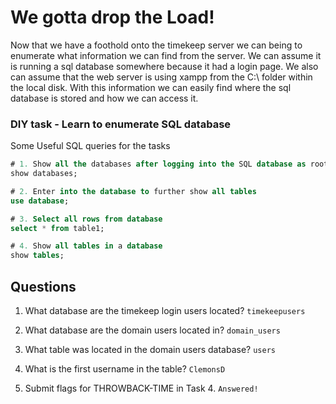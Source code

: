 # We gotta drop the Load!

Now that we have a foothold onto the timekeep server we can being to enumerate what information we can find from the server. We can assume it is running a sql database somewhere because it had a login page. We also can assume that the web server is using xampp from the C:\ folder within the local disk. With this information we can easily find where the sql database is stored and how we can access it.


### DIY task -  Learn to enumerate SQL database 


Some Useful SQL queries for the tasks
```sql
# 1. Show all the databases after logging into the SQL database as root
show databases;

# 2. Enter into the database to further show all tables
use database;

# 3. Select all rows from database
select * from table1;

# 4. Show all tables in a database
show tables;

```


## Questions

1. What database are the timekeep login users located?
`timekeepusers`

2. What database are the domain users located in?
`domain_users`

3. What table was located in the domain users database?
`users`

4. What is the first username in the table?
`ClemonsD`

5. Submit flags for THROWBACK-TIME in Task 4.
`Answered!`

